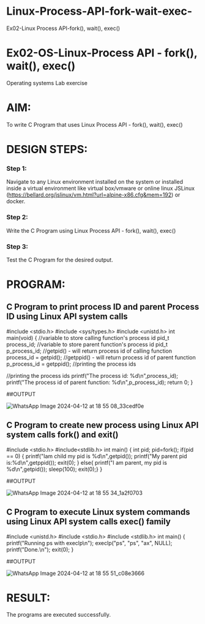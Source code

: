 # Linux-Process-API-fork-wait-exec-
Ex02-Linux Process API-fork(), wait(), exec()
# Ex02-OS-Linux-Process API - fork(), wait(), exec()
Operating systems Lab exercise


# AIM:
To write C Program that uses Linux Process API - fork(), wait(), exec()

# DESIGN STEPS:

### Step 1:

Navigate to any Linux environment installed on the system or installed inside a virtual environment like virtual box/vmware or online linux JSLinux (https://bellard.org/jslinux/vm.html?url=alpine-x86.cfg&mem=192) or docker.

### Step 2:

Write the C Program using Linux Process API - fork(), wait(), exec()

### Step 3:

Test the C Program for the desired output. 

# PROGRAM:

## C Program to print process ID and parent Process ID using Linux API system calls

#include <stdio.h>
#include <sys/types.h>
#include <unistd.h>
int main(void)
{	//variable to store calling function's process id
	pid_t process_id;
	//variable to store parent function's process id
	pid_t p_process_id;
	//getpid() - will return process id of calling function
	process_id = getpid();
	//getppid() - will return process id of parent function
	p_process_id = getppid();
	//printing the process ids

//printing the process ids
	printf("The process id: %d\n",process_id);
	printf("The process id of parent function: %d\n",p_process_id);
	return 0; }














##OUTPUT


![WhatsApp Image 2024-04-12 at 18 55 08_33cedf0e](https://github.com/23012653/Linux-Process-API-fork-wait-exec/assets/150777517/6a7326a0-6313-4521-9a18-496dff42c2e8)












## C Program to create new process using Linux API system calls fork() and exit()


#include <stdio.h>
#include<stdlib.h>
int main()
{ int pid; 
pid=fork(); 
if(pid == 0) 
{ printf("Iam child my pid is %d\n",getpid()); 
printf("My parent pid is:%d\n",getppid()); 
exit(0); } 
else{ 
printf("I am parent, my pid is %d\n",getpid()); 
sleep(100); 
exit(0);} 
}










##OUTPUT


![WhatsApp Image 2024-04-12 at 18 55 34_1a2f0703](https://github.com/23012653/Linux-Process-API-fork-wait-exec/assets/150777517/6eb9f297-7002-431b-8856-d677001d67bd)






## C Program to execute Linux system commands using Linux API system calls exec() family




#include <unistd.h>
#include <stdio.h>
#include <stdlib.h>
int main()
{
	printf("Running ps with execlp\n");
	execlp("ps", "ps", "ax", NULL);
	printf("Done.\n");
	exit(0);
}





















##OUTPUT

![WhatsApp Image 2024-04-12 at 18 55 51_c08e3666](https://github.com/23012653/Linux-Process-API-fork-wait-exec/assets/150777517/825f4390-736e-44e4-8d66-b5c7128cedbb)

















# RESULT:
The programs are executed successfully.
